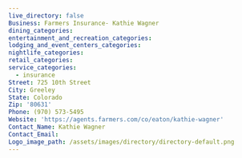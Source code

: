 ```yaml
---
live_directory: false
Business: Farmers Insurance- Kathie Wagner
dining_categories:
entertainment_and_recreation_categories:
lodging_and_event_centers_categories:
nightlife_categories:
retail_categories:
service_categories:
  - insurance
Street: 725 10th Street
City: Greeley
State: Colorado
Zip: '80631'
Phone: (970) 573-5495
Website: 'https://agents.farmers.com/co/eaton/kathie-wagner'
Contact_Name: Kathie Wagner
Contact_Email:
Logo_image_path: /assets/images/directory/directory-default.png
---
```



